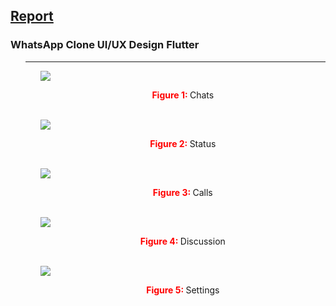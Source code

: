 <h2><u>Report</u></h2>
<h3>WhatsApp Clone UI/UX Design Flutter   </h3>
<ul>
    <hr>
    <ol> <img src="images/chats.png"></ol>
    <ol style="text-align: center"><strong style="color: red">Figure 1: </strong> Chats </ol></br>
    <ol> <img src="images/status.png"></ol>
    <ol style="text-align: center"><strong style="color: red">Figure 2: </strong> Status</ol></br>
    <ol> <img src="images/calls.png"></ol>
    <ol style="text-align: center"><strong style="color: red">Figure 3: </strong> Calls</ol></br>
     <ol> <img src="images/discussion.png"></ol>
    <ol style="text-align: center"><strong style="color: red">Figure 4: </strong> Discussion</ol></br>
    <ol> <img src="images/settings.png"></ol>
    <ol style="text-align: center"><strong style="color: red">Figure 5: </strong> Settings</ol>



</ul>


